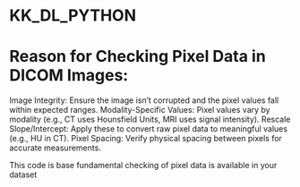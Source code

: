 # KK_DL_PYTHON
Reason for Checking Pixel Data in DICOM Images:
=================================
Image Integrity: Ensure the image isn’t corrupted and the pixel values fall within expected ranges.
Modality-Specific Values: Pixel values vary by modality (e.g., CT uses Hounsfield Units, MRI uses signal intensity).
Rescale Slope/Intercept: Apply these to convert raw pixel data to meaningful values (e.g., HU in CT).
Pixel Spacing: Verify physical spacing between pixels for accurate measurements.

This code is base fundamental checking of pixel data is available in your dataset
